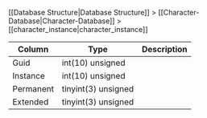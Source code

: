 [[Database Structure|Database Structure]] > [[Character-Database|Character-Database]] > [[character_instance|character_instance]]

Column | Type | Description
--- | --- | ---
Guid | int(10) unsigned | 
Instance | int(10) unsigned | 
Permanent | tinyint(3) unsigned | 
Extended | tinyint(3) unsigned | 
